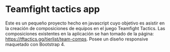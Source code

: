 # Teamfight tactics app
Este es un pequeño proyecto hecho en javascript cuyo objetivo es asistir en la creación de composiciones de equipos en el juego Teamfight Tactics.
Las composiciones existentes en la aplicación se han tomado de la página: https://tftactics.gg/tierlist/team-comps. Posee un diseño responsive maquetado con Bootstrap 4.

